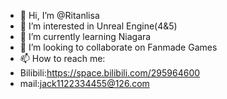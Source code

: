 - 👋 Hi, I’m @Ritanlisa
- 👀 I’m interested in Unreal Engine(4&5)
- 🌱 I’m currently learning Niagara
- 💞️ I’m looking to collaborate on Fanmade Games
- 📫 How to reach me:
- Bilibili:https://space.bilibili.com/295964600
- mail:jack1122334455@126.com

<!---
Ritanlisa/Ritanlisa is a ✨ special ✨ repository because its `README.md` (this file) appears on your GitHub profile.
You can click the Preview link to take a look at your changes.
--->
